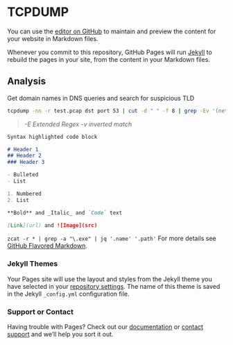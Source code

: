 # TCPDUMP

You can use the [editor on GitHub](https://github.com/sameeripro/Playbooks/edit/master/index.md) to maintain and preview the content for your website in Markdown files.

Whenever you commit to this repository, GitHub Pages will run [Jekyll](https://jekyllrb.com/) to rebuild the pages in your site, from the content in your Markdown files.

## Analysis

Get domain names in DNS queries and search for suspicious TLD
```bash
tcpdump -nn -r test.pcap dst port 53 | cut -d " " -f 8 | grep -Ev '(net|com|org)'
```
> _-E Extended Regex -v inverted match_



```markdown
Syntax highlighted code block

# Header 1
## Header 2
### Header 3

- Bulleted
- List

1. Numbered
2. List

**Bold** and _Italic_ and `Code` text

[Link](url) and ![Image](src)
```
`zcat -r * | grep -a "\.exe" | jq '.name' '.path'`
For more details see [GitHub Flavored Markdown](https://guides.github.com/features/mastering-markdown/).

### Jekyll Themes

Your Pages site will use the layout and styles from the Jekyll theme you have selected in your [repository settings](https://github.com/sameeripro/Playbooks/settings). The name of this theme is saved in the Jekyll `_config.yml` configuration file.

### Support or Contact

Having trouble with Pages? Check out our [documentation](https://help.github.com/categories/github-pages-basics/) or [contact support](https://github.com/contact) and we’ll help you sort it out.
